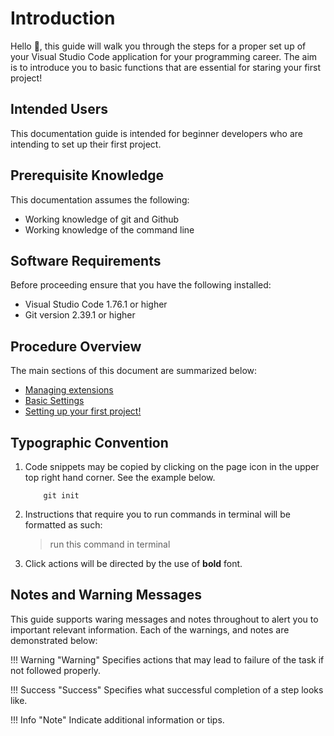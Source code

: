 # Introduction

Hello 👋, this guide will walk you through the steps for a proper set up of your Visual Studio Code application for your programming career. The aim is to introduce you to basic functions that are essential for staring your first project!

## Intended Users

This documentation guide is intended for beginner developers who are intending to set up their first project.

## Prerequisite Knowledge

This documentation assumes the following:

- Working knowledge of git and Github
- Working knowledge of the command line

## Software Requirements

Before proceeding ensure that you have the following installed:

- Visual Studio Code 1.76.1 or higher
- Git version 2.39.1 or higher

## Procedure Overview

The main sections of this document are summarized below:

- [Managing extensions](./pages/extensions.md)
- [Basic Settings](./pages/settings.md)
- [Setting up your first project!](./pages/setup.md)

## Typographic Convention  

1. Code snippets may be copied by clicking on the page icon in the upper top right hand corner. See the example below.

    ``` { .js .annotate }
        git init
    ```

2. Instructions that require you to run commands in terminal will be formatted as such:

    > run this command in terminal

3. Click actions will be directed by the use of **bold** font.

## Notes and Warning Messages

This guide supports waring messages and notes throughout to alert you to important relevant information. Each of the warnings, and notes are demonstrated below:

!!! Warning "Warning"
    Specifies actions that may lead to failure of the task if not followed properly.

!!! Success "Success"
    Specifies what successful completion of a step looks like.

!!! Info "Note"
    Indicate additional information or tips.